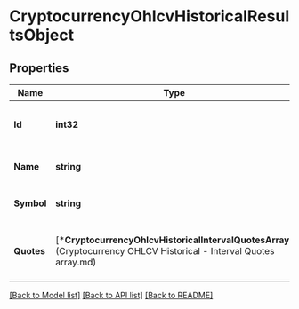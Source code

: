 # CryptocurrencyOhlcvHistoricalResultsObject

## Properties
Name | Type | Description | Notes
------------ | ------------- | ------------- | -------------
**Id** | **int32** | The CoinMarketCap cryptocurrency ID. | [default to null]
**Name** | **string** | The cryptocurrency name. | [default to null]
**Symbol** | **string** | The cryptocurrency symbol. | [default to null]
**Quotes** | [***CryptocurrencyOhlcvHistoricalIntervalQuotesArray**](Cryptocurrency OHLCV Historical - Interval Quotes array.md) | An array of OHLCV quotes for the supplied interval. | [default to null]

[[Back to Model list]](../README.md#documentation-for-models) [[Back to API list]](../README.md#documentation-for-api-endpoints) [[Back to README]](../README.md)


